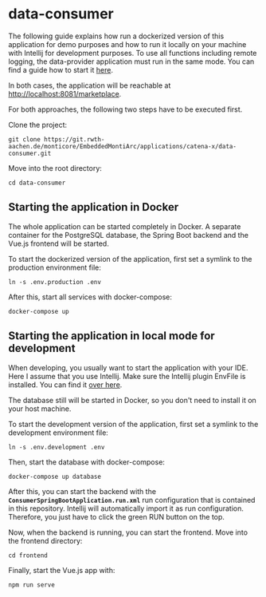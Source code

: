 # data-consumer

The following guide explains how run a dockerized version of this application for demo purposes and
how to run it locally on your machine with Intellij for development purposes. To use all functions including 
remote logging, the data-provider application must run in the same mode. You can find a guide
how to start it [here](https://git.rwth-aachen.de/monticore/EmbeddedMontiArc/applications/catena-x/data-provider).

In both cases, the application will be reachable at [http://localhost:8081/marketplace](http://localhost:8081/marketplace).

For both approaches, the following two steps have to be executed first. 

Clone the project:

```
git clone https://git.rwth-aachen.de/monticore/EmbeddedMontiArc/applications/catena-x/data-consumer.git

```

Move into the root directory:
```
cd data-consumer
```

## Starting the application in Docker
The whole application can be started completely in Docker. A separate container for the PostgreSQL database, 
the Spring Boot backend and the Vue.js frontend will be started.

To start the dockerized version of the application, first set a symlink to the production environment file:
```
ln -s .env.production .env
```
After this, start all services with docker-compose:
```
docker-compose up
```
## Starting the application in local mode for development
When developing, you usually want to start the application with your IDE. Here I assume that you
use Intellij. Make sure the Intellij plugin EnvFile is installed. You can find it [over here](https://plugins.jetbrains.com/plugin/7861-envfile).

The database still will be started in Docker, so you don't need to install it on your
host machine.

To start the development version of the application, first set a symlink to the development environment file:
```
ln -s .env.development .env
```
Then, start the database with docker-compose:
```
docker-compose up database
```
After this, you can start the backend with the **`ConsumerSpringBootApplication.run.xml`** run configuration that is contained 
in this repository. Intellij will automatically import it as run configuration. Therefore, you just have to click
the green RUN button on the top.

Now, when the backend is running, you can start the frontend. Move into the frontend directory:
```
cd frontend
```
Finally, start the Vue.js app with:
```
npm run serve
```
